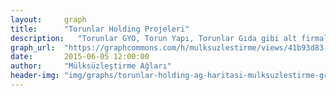 ```yaml
---
layout:     graph
title:      "Torunlar Holding Projeleri"
description:   "Torunlar GYO, Torun Yapı, Torunlar Gıda gibi alt firmalar üzerinden alınan ihaleler"
graph_url:  "https://graphcommons.com/h/mulksuzlestirme/views/41b93d83-6f0b-4f36-9f9b-2996f038f92f"
date:       2015-06-05 12:00:00
author:     "Mülksüzleştirme Ağları"
header-img: "img/graphs/torunlar-holding-ag-haritasi-mulksuzlestirme-graphcommons.jpg"
---
```

